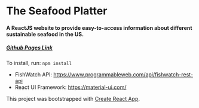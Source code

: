 # The Seafood Platter

#### A ReactJS website to provide easy-to-access information about different sustainable seafood in the US.
##### [Github Pages Link](https://wustlcse204.github.io/10-final-project-isabelle-xu-lily-wu/)

To install, run: `npm install`

- FishWatch API: https://www.programmableweb.com/api/fishwatch-rest-api
- React UI Framework: https://material-ui.com/

This project was bootstrapped with [Create React App](https://github.com/facebook/create-react-app).
